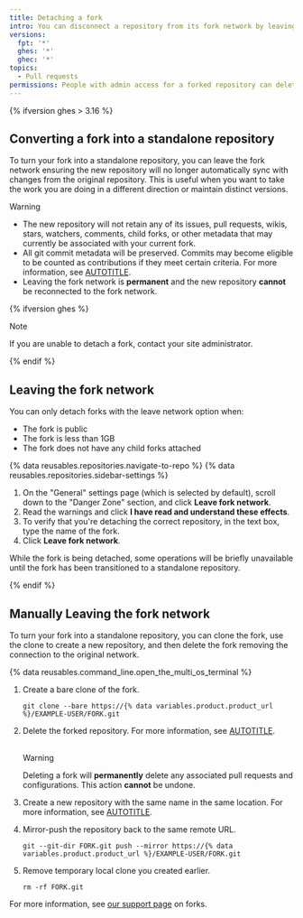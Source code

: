 ```yaml
---
title: Detaching a fork
intro: You can disconnect a repository from its fork network by leaving the network or manually deleting the fork and recreating it without any connection to the original.
versions:
  fpt: '*'
  ghes: '*'
  ghec: '*'
topics:
  - Pull requests
permissions: People with admin access for a forked repository can delete the forked repository.
---
```


{% ifversion ghes > 3.16 %}

## Converting a fork into a standalone repository

To turn your fork into a standalone repository, you can leave the fork network ensuring the new repository will no longer automatically sync with changes from the original repository. This is useful when you want to take the work you are doing in a different direction or maintain distinct versions.

> [!WARNING]
> * The new repository will not retain any of its issues, pull requests, wikis, stars, watchers, comments, child forks, or other metadata that may currently be associated with your current fork.
> * All git commit metadata will be preserved. Commits may become eligible to be counted as contributions if they meet certain criteria. For more information, see [AUTOTITLE](/account-and-profile/setting-up-and-managing-your-github-profile/managing-contribution-settings-on-your-profile/why-are-my-contributions-not-showing-up-on-my-profile#your-local-git-commit-email-isnt-connected-to-your-account).
> * Leaving the fork network is **permanent** and the new repository **cannot** be reconnected to the fork network.

{% ifversion ghes %}

> [!NOTE]
> If you are unable to detach a fork, contact your site administrator.

{% endif %}

## Leaving the fork network

You can only detach forks with the leave network option when:
* The fork is public
* The fork is less than 1GB
* The fork does not have any child forks attached

{% data reusables.repositories.navigate-to-repo %}
{% data reusables.repositories.sidebar-settings %}
1. On the "General" settings page (which is selected by default), scroll down to the "Danger Zone" section, and click **Leave fork network**.
1. Read the warnings and click **I have read and understand these effects**.
1. To verify that you're detaching the correct repository, in the text box, type the name of the fork.
1. Click **Leave fork network**.

While the fork is being detached, some operations will be briefly unavailable until the fork has been transitioned to a standalone repository.

{% endif %}

## Manually Leaving the fork network

To turn your fork into a standalone repository, you can clone the fork, use the clone to create a new repository, and then delete the fork removing the connection to the original network.

{% data reusables.command_line.open_the_multi_os_terminal %}
1. Create a bare clone of the fork.

   ```shell
   git clone --bare https://{% data variables.product.product_url %}/EXAMPLE-USER/FORK.git
   ```

1. Delete the forked repository. For more information, see [AUTOTITLE](/repositories/creating-and-managing-repositories/deleting-a-repository).<br><br>

   > [!WARNING]
   > Deleting a fork will **permanently** delete any associated pull requests and configurations. This action **cannot** be undone.

1. Create a new repository with the same name in the same location. For more information, see [AUTOTITLE](/repositories/creating-and-managing-repositories/creating-a-new-repository).
1. Mirror-push the repository back to the same remote URL.

   ```shell
   git --git-dir FORK.git push --mirror https://{% data variables.product.product_url %}/EXAMPLE-USER/FORK.git
   ```

1. Remove temporary local clone you created earlier.

   ```shell
   rm -rf FORK.git
   ```

For more information, see [our support page](https://support.github.com/request/fork) on forks.